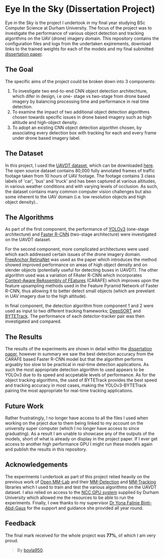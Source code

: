 # Eye In the Sky (Dissertation Project)
Eye in the Sky is the project I undertook in my final year studying BSc Computer Science at Durham University. The focus of the project was to investigate the performance of various object detection and tracking algorithms on the UAV (drone) imagery domain. This repository contains the configuration files and logs from the undertaken expirements, download links to the trained weights for each of the models and my final submitted [dissertation paper](https://github.com/boyla950/eye-in-the-sky/blob/main/project_paper.pdf).

## The Goal
The specific aims of the project could be broken down into 3 components:

 1. To investigate two end-to-end CNN object detection architechture, which difer in design, i.e one- stage vs two-stage from drone based imagery by balancing processing time and performance in real time detection.
 2. To examine the impact of two additional object detection algorithms chosen towards specific issues in drone based imagery such as high altitude and high-object density.
 3. To adopt an existing CNN object detection algorithm chosen, by associating every detection box with tracking for each and every frame under drone based imagery label.

## The Dataset
In this project, I used the [UAVDT dataset](s), which can be downloaded [here](https://gas.graviti.com/dataset/graviti/UAVDT). The open source dataset contains  80,000 fully annotated frames of traffic footage taken from 10 hours of UAV footage. The footage contains 3 class labels of 'car', 'bus' and 'truck' and has been captured at various altitudes, in various weather conditions and with varying levels of occlusion. As such, the dataset contains many common computer vision challenges but also some inherent to the UAV domain (i.e. low resolution objects and high object density)..

## The Algorithms

As part of the first component, the performance of [YOLOv3](https://arxiv.org/abs/1804.02767) (one-stage architecture) and [Faster R-CNN](https://arxiv.org/abs/1506.01497) (two-stage architecture) were investigated on the UAVDT dataset. 

For the second component, more complicated architectures were used which each addressed certain issues of the drone imagery domain. [FreeAnchor RetinaNet](https://arxiv.org/abs/1909.02466) was used as the paper which introduces the method showed improved performance on areas of high object density and on slender objects (potentially useful for detecting buses in UAVDT). The other algorithm used was a variation of FAster R-CNN which incorporates [Context-Aware ReAssembly of FEatures](https://arxiv.org/abs/1905.02188) (CARAFE) which   improves upon the feature upsampling methods used in the Feature Pyramid Network of Faster R-CNN, thus allowing it to better detect small objects (which are prevelant in UAV imagery due to the high altitude).

In final component, the detection algorithm from component 1 and 2 were used as input to two different tracking frameworks; [DeepSORT](https://arxiv.org/abs/1703.07402) and [BYTETrack](https://arxiv.org/abs/2110.06864). The performance of each detector-tracker pair was then investigated and compared.

## The Results

The results of the experiments are shown in detail within the [dissertation paper](https://github.com/boyla950/eye-in-the-sky/blob/main/project_paper.pdf), however in summary we saw the best detection accuracy from the CARAFE based Faster R-CNN model but that the algorithm performs arguably too slow to be practical in real-time detection applications. As such the most appropriate detection algorithm to used appears to be YOLOv3 due to its speed and accpetable levels of performance. As for the object tracking algorithms, the used of BYTETrack provides the best speed and tracking accuracy in most cases, making the YOLOv3-BYTETrack pairing the most appropriate for real-time tracking applications. 


## Future Work
Rather frustratingly, I no longer have access to all the files I used when working on the prject due to them being linked to my account on the university super computer (which I no longer have access to since graduating). As a result I am unable to showcase any of the outputs of the models, short of what is already on display in the project paper. If I ever get access to another high performance GPU I might run these models again and publish the results in this repository.


## Acknowledgements

The experiments I undertook as part of this project relied heavily on the previous work of [Open MM-Lab](https://github.com/open-mmlab) and their [MM-Detection](https://github.com/open-mmlab/mmdetection) and [MM-Tracking](https://github.com/open-mmlab/mmtracking) libraries which I used to train and test the various algorithms on the UAVDT dataset. I also relied on access to the [NCC GPU system](https://nccadmin.webspace.durham.ac.uk) supplied by Durham University which allowed me the resources to be able to run the experiments. Finally, I owe thanks to my supervisor [Dr Yona Falinie Binti-Abd-Gaus](https://github.com/yonafalinie) for the support and guidance she provided all year round.

## Feedback
The final mark received for the whole project was **77%**, of which I am very proud.

> By [boyla950](https://github.com/boyla950).
